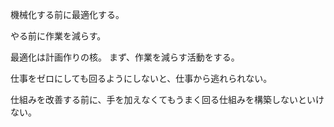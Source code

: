 機械化する前に最適化する。

やる前に作業を減らす。

最適化は計画作りの核。
まず、作業を減らす活動をする。

仕事をゼロにしても回るようにしないと、仕事から逃れられない。

仕組みを改善する前に、手を加えなくてもうまく回る仕組みを構築しないといけない。
